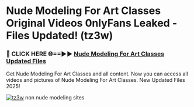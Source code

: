 # Nude Modeling For Art Classes Original Videos 0nlyFans Leaked - Files Updated! (tz3w)

<h3>🔴 CLICK HERE 🌐==►► <a href="https://tinyurl.com/yrmya6cz" rel="nofollow">Nude Modeling For Art Classes Updated Files</a></h3>

Get Nude Modeling For Art Classes and all content. Now you can access all videos and pictures of Nude Modeling For Art Classes. New Updated Files 2025!

[![tz3w](https://i.imgur.com/FMdXYCs.gif)](https://tinyurl.com/yrmya6cz)
non nude modeling sites